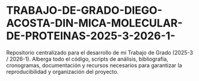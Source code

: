 # TRABAJO-DE-GRADO-DIEGO-ACOSTA-DIN-MICA-MOLECULAR-DE-PROTEINAS-2025-3-2026-1-
Repositorio centralizado para el desarrollo de mi Trabajo de Grado (2025-3 / 2026-1). Alberga todo el código, scripts de análisis, bibliografía, cronogramas, documentación y recursos necesarios para garantizar la reproducibilidad y organización del proyecto.
